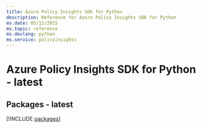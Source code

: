 ```yaml
---
title: Azure Policy Insights SDK for Python
description: Reference for Azure Policy Insights SDK for Python
ms.date: 05/12/2025
ms.topic: reference
ms.devlang: python
ms.service: policyinsights
---
```

# Azure Policy Insights SDK for Python - latest
## Packages - latest
[!INCLUDE [packages](policy-insights-index.md)]